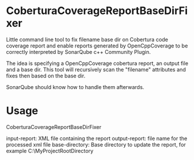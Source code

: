 # CoberturaCoverageReportBaseDirFixer

Little command line tool to fix filename base dir on Cobertura code coverage report and enable reports generated by OpenCppCoverage to be correctly interpreted by SonarQube c++ Community Plugin.

The idea is specifying a OpenCppCoverage cobertura report, an output file and a base dir. This tool will recursively scan the "filename" attributes and fixes then based on the base dir.

SonarQube should know how to handle them afterwards.


# Usage

CoberturaCoverageReportBaseDirFixer <input-report> <output-report> <base-directory>

input-report: XML file containing the report
output-report: file name for the processed xml file
base-directory: Base directory to update the report, for example C:\MyProjectRootDirectory


